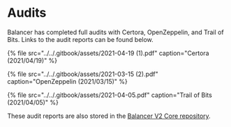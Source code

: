 # Audits

Balancer has completed full audits with Certora, OpenZeppelin, and Trail of Bits. Links to the audit reports can be found below.

{% file src="../../.gitbook/assets/2021-04-19 \(1\).pdf" caption="Certora \(2021/04/19\)" %}

{% file src="../../.gitbook/assets/2021-03-15 \(2\).pdf" caption="OpenZeppelin \(2021/03/15\)" %}

{% file src="../../.gitbook/assets/2021-04-05.pdf" caption="Trail of Bits \(2021/04/05\)" %}

These audit reports are also stored in the [Balancer V2 Core repository](https://github.com/balancer-labs/balancer-core-v2/tree/master/audits).

